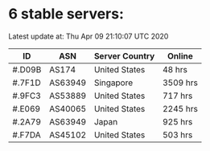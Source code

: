 # 6 stable servers:

Latest update at: Thu Apr 09 21:10:07 UTC 2020

| ID | ASN | Server Country | Online |
| -- | --- | -------------- | ------ |
| #.D09B | AS174 | United States | 48 hrs |
| #.7F1D | AS63949 | Singapore | 3509 hrs |
| #.9FC3 | AS53889 | United States | 717 hrs |
| #.E069 | AS40065 | United States | 2245 hrs |
| #.2A79 | AS63949 | Japan | 925 hrs |
| #.F7DA | AS45102 | United States | 503 hrs |

